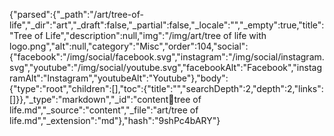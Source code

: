 {"parsed":{"_path":"/art/tree-of-life","_dir":"art","_draft":false,"_partial":false,"_locale":"","_empty":true,"title":"Tree of Life","description":null,"img":"/img/art/tree of life with logo.png","alt":null,"category":"Misc","order":104,"social":{"facebook":"/img/social/facebook.svg","instagram":"/img/social/instagram.svg","youtube":"/img/social/youtube.svg","facebookAlt":"Facebook","instagramAlt":"Instagram","youtubeAlt":"Youtube"},"body":{"type":"root","children":[],"toc":{"title":"","searchDepth":2,"depth":2,"links":[]}},"_type":"markdown","_id":"content:art:tree of life.md","_source":"content","_file":"art/tree of life.md","_extension":"md"},"hash":"9shPc4bARY"}